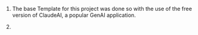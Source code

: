 1. The base Template for this project was done so with the use of the free version of ClaudeAI, a popular GenAI application. 

2. 